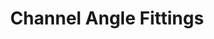 ---
title: "Channel Angle Fittings"
description : "this is a meta description"
draft: false
image: "/images/products/channelFittings/channel-fittings-angleFitting/angle-fitting2484.png"
---